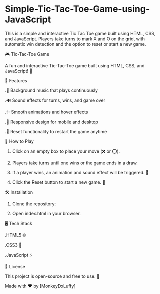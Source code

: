 # Simple-Tic-Tac-Toe-Game-using-JavaScript
This is a simple and interactive Tic Tac Toe game built using HTML, CSS, and JavaScript. Players take turns to mark X and O on the grid, with automatic win detection and the option to reset or start a new game.



🎮 Tic-Tac-Toe Game

A fun and interactive Tic-Tac-Toe game built using HTML, CSS, and JavaScript! 🎉

📌 Features

 .🎵 Background music that plays continuously

 .🔊 Sound effects for turns, wins, and game over

 .✨ Smooth animations and hover effects

 .🎨 Responsive design for mobile and desktop

 .🔄 Reset functionality to restart the game anytime

🚀 How to Play

1. Click on an empty box to place your move (❌ or ⭕).

2. Players take turns until one wins or the game ends in a draw.

3. If a player wins, an animation and sound effect will be triggered. 🎉

4. Click the Reset button to start a new game. 🔄

🛠 Installation

  1. Clone the repository:

  2. Open index.html in your browser.

🖥️ Tech Stack

.HTML5 🌐

.CSS3 🎨

.JavaScript ⚡


📜 License

This project is open-source and free to use. 🎈

Made with ❤️ by [MonkeyDxLuffy]
